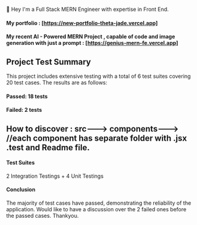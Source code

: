 🚀 Hey I'm a Full Stack MERN Engineer with expertise in Front End.
#### My portfolio : [https://new-portfolio-theta-jade.vercel.app]
#### My recent AI - Powered MERN Project , capable of code and image generation with just a prompt : [https://genius-mern-fe.vercel.app]

## Project Test Summary
This project includes extensive testing with a total of 6 test suites covering 20 test cases. The results are as follows:

#### Passed: 18 tests
#### Failed: 2 tests

## How to discover : src---> components---> //each component has separate folder with .jsx .test and Readme file.

#### Test Suites
2 Integration Testings + 4 Unit Testings


#### Conclusion
The majority of test cases have passed, demonstrating the reliability of the application. Would like to have a discussion over the 2 failed ones before the passed cases.
Thankyou.
